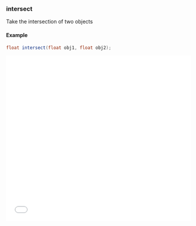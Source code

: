 ### intersect

Take the intersection of two objects

#### Example
```glsl
float intersect(float obj1, float obj2);
```
<iframe width="100%" height="450px" src="/sculpture/-LM3HsbO0jkByC9KAAgs?example=true&embed=true" frameborder="0"></iframe>